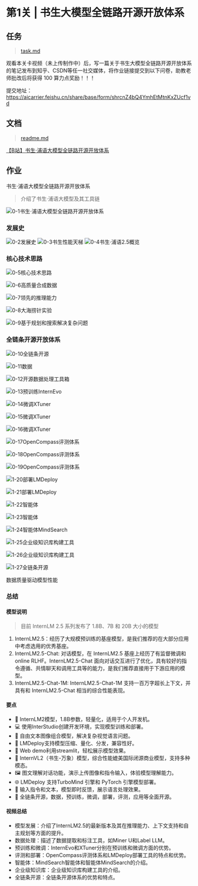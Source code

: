 # 第1关 | 书生大模型全链路开源开放体系

## 任务

> [task.md](https://github.com/InternLM/Tutorial/blob/camp3/docs/L1/HelloIntern/task.md)

观看本关卡视频（未上传制作中）后，写一篇关于书生大模型全链路开源开放体系的笔记发布到知乎、CSDN等任一社交媒体，将作业链接提交到以下问卷，助教老师批改后将获得 100 算力点奖励！！！

提交地址：<https://aicarrier.feishu.cn/share/base/form/shrcnZ4bQ4YmhEtMtnKxZUcf1vd>

## 文档

> [readme.md](https://github.com/InternLM/Tutorial/blob/camp3/docs/L1/HelloIntern/readme.md)

[【B站】书生·浦语大模型全链路开源开放体系](https://www.bilibili.com/video/BV18142187g5/)

## 作业

书生·浦语大模型全链路开源开放体系
> 介绍了书生·浦语大模型及其工具链

![0-1书生·浦语大模型全链路开源开放体系](vx_images/0-1书生·浦语大模型全链路开源开放体系.png)

### 发展史

![0-2发展史](vx_images/0-2发展史.png)
![0-3书生性能天梯](vx_images/0-3书生性能天梯.png)
![0-4书生·浦语2.5概览](vx_images/0-4书生·浦语2.5概览.png)

### 核心技术思路

![0-5核心技术思路](vx_images/0-5核心技术思路.png)

![0-6高质量合成数据](vx_images/0-6高质量合成数据.png)

![0-7领先的推理能力](vx_images/0-7领先的推理能力.png)

![0-8大海捞针实验](vx_images/0-8大海捞针实验.png)

![0-9基于规划和搜索解决复杂问题](vx_images/0-9基于规划和搜索解决复杂问题.png)

### 全链条开源开放体系

![0-10全链条开源](vx_images/0-10全链条开源.png)

![0-11数据](vx_images/0-11数据.png)

![0-12开源数据处理工具箱](vx_images/0-12开源数据处理工具箱.png)

![0-13预训练InternEvo](vx_images/0-13预训练InternEvo.png)

![0-14微调XTuner](vx_images/0-14微调XTuner.png)

![0-15微调XTuner](vx_images/0-15微调XTuner.png)

![0-16微调XTuner](vx_images/0-16微调XTuner.png)

![0-17OpenCompass评测体系](vx_images/0-17OpenCompass评测体系.png)

![0-18OpenCompass评测体系](vx_images/0-18OpenCompass评测体系.png)

![0-19OpenCompass评测体系](vx_images/0-19OpenCompass评测体系.png)

![1-20部署LMDeploy](vx_images/1-20部署LMDeploy.png)

![1-21部署LMDeploy](vx_images/1-21部署LMDeploy.png)

![1-22智能体](vx_images/1-22智能体.png)

![1-23智能体](vx_images/1-23智能体.png)

![1-24智能体MindSearch](vx_images/1-24智能体MindSearch.png)

![1-25企业级知识库构建工具](vx_images/1-25企业级知识库构建工具.png)

![1-26企业级知识库构建工具](vx_images/1-26企业级知识库构建工具.png)

![1-27全链条开源](vx_images/1-27全链条开源.png)

数据质量驱动模型性能

### 总结

#### 模型说明

> 目前 InternLM 2.5 系列发布了 1.8B、7B 和 20B 大小的模型  

1. InternLM2.5：经历了大规模预训练的基座模型，是我们推荐的在大部分应用中考虑选用的优秀基座。
2. InternLM2.5-Chat: 对话模型，在 InternLM2.5 基座上经历了有监督微调和 online RLHF。InternLM2.5-Chat 面向对话交互进行了优化，具有较好的指令遵循、共情聊天和调用工具等的能力，是我们推荐直接用于下游应用的模型。
3. InternLM2.5-Chat-1M: InternLM2.5-Chat-1M 支持一百万字超长上下文，并具有和 InternLM2.5-Chat 相当的综合性能表现。

#### 要点

- 🌟 InternLM2模型，1.8B参数，轻量化，适用于个人开发机。
- 💻 使用InterStudio创建开发环境，实现模型训练和部署。
- 🔎 自由文本图像组合模型，解决复杂视觉语言问题。
- 🎈 LMDeploy支持模型压缩、量化、分发，兼容性好。
- 📡 Web demo利用streamlit，轻松展示模型效果。
- 🌈 InternVL2（书生-万象）模型，综合性能媲美国际闭源商业模型，支持多种模态。
- 🖼️ 图文理解对话功能，演示上传图像和指令输入，体验模型理解能力。
- 🌐 LMDeploy 支持TurboMind 引擎和 PyTorch 引擎模型部署。
- 📝 输入指令和文本，模型即时反馈，展示语言处理效果。
- 🌟 全链条开源，数据，预训练，微调，部署，评测，应用等全面开源。

#### 视频总结

- 模型发展：介绍了InternLM2.5的最新版本及其在推理能力、上下文支持和自主规划等方面的提升。  
- 数据处理：描述了数据提取和标注工具，如Miner U和Label LLM。  
- 预训练和微调：InternEvo和XTuner分别在预训练和微调方面的优势。  
- 评测和部署：OpenCompass评测体系和LMDeploy部署工具的特点和优势。  
- 智能体：MindSearch智能体和智能体MindSearch的介绍。
- 企业级知识库：企业级知识库构建工具的介绍。  
- 全链条开源：全链条开源体系的优势和特点。
